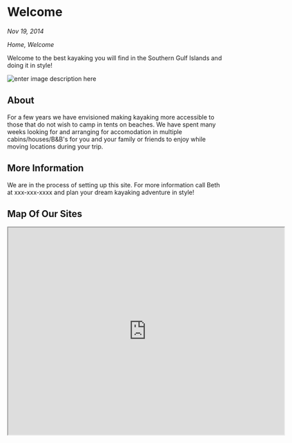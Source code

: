 # Welcome

*Nov 19, 2014*

*Home, Welcome*

Welcome to the best kayaking you will find in the Southern Gulf Islands and doing it in style!

![enter image description here](https://kayakfriendly.com/img/12.jpg)

## About

For a few years we have envisioned making kayaking more accessible to those that do not wish to camp
in tents on beaches. We have spent many weeks looking for and arranging for accomodation in multiple
cabins/houses/B&B's for you and your family or friends to enjoy while moving locations during your trip.

## More Information

We are in the process of setting up this site. For more information call Beth at xxx-xxx-xxxx and plan your dream kayaking adventure in style!

## Map Of Our Sites

<iframe src="https://www.google.com/maps/d/embed?mid=1cRm9rBLq9bzLeRG05hVeY_ndT23i-mi9" width="640" height="480"></iframe>
<!--stackedit_data:
eyJoaXN0b3J5IjpbMTQ2OTg3Njg2NiwxNDczNDA4MjI4LC0xND
c0MjQzNTEyLDEzOTI1NjA2NjcsLTIwNzQ1OTU2NTgsMTg1MTE4
OTcwLC0xMzk3NDkzMjQxXX0=
-->